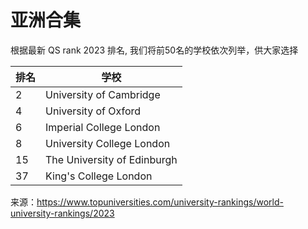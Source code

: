 # 亚洲合集

根据最新 QS rank 2023 排名, 我们将前50名的学校依次列举，供大家选择


| 排名     | 学校 |
| ----------- | ----------- |
| 2      | University of Cambridge|
| 4   | University of Oxford |
| 6   | Imperial College London |
| 8  | University College London|
| 15   | The University of Edinburgh |
|37   | King's College London |

来源：https://www.topuniversities.com/university-rankings/world-university-rankings/2023